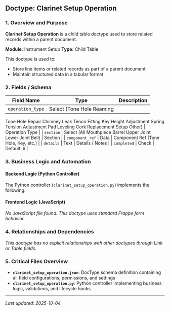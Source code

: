 ## Doctype: Clarinet Setup Operation

### 1. Overview and Purpose

**Clarinet Setup Operation** is a child table doctype used to store related records within a parent document.

**Module:** Instrument Setup
**Type:** Child Table

This doctype is used to:
- Store line items or related records as part of a parent document
- Maintain structured data in a tabular format

### 2. Fields / Schema

| Field Name | Type | Description |
|------------|------|-------------|
| `operation_type` | Select (Tone Hole Reaming
Tone Hole Repair
Chimney Leak
Tenon Fitting
Key Height Adjustment
Spring Tension Adjustment
Pad Leveling
Cork Replacement
Setup
Other) | Operation Type |
| `section` | Select (All
Mouthpiece
Barrel
Upper Joint
Lower Joint
Bell) | Section |
| `component_ref` | Data | Component Ref (Tone Hole, Key, etc.) |
| `details` | Text | Details / Notes |
| `completed` | Check | Default: `0` |

### 3. Business Logic and Automation

#### Backend Logic (Python Controller)

The Python controller (`clarinet_setup_operation.py`) implements the following:

#### Frontend Logic (JavaScript)

*No JavaScript file found. This doctype uses standard Frappe form behavior.*

### 4. Relationships and Dependencies

*This doctype has no explicit relationships with other doctypes through Link or Table fields.*

### 5. Critical Files Overview

- **`clarinet_setup_operation.json`**: DocType schema definition containing all field configurations, permissions, and settings
- **`clarinet_setup_operation.py`**: Python controller implementing business logic, validations, and lifecycle hooks

---

*Last updated: 2025-10-04*
